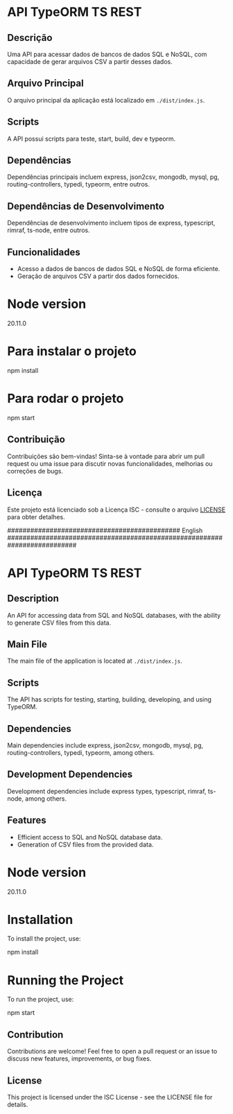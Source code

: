 
# API TypeORM TS REST

## Descrição

Uma API para acessar dados de bancos de dados SQL e NoSQL, com capacidade de gerar arquivos CSV a partir desses dados.

## Arquivo Principal

O arquivo principal da aplicação está localizado em `./dist/index.js`.

## Scripts

A API possui scripts para teste, start, build, dev e typeorm.

## Dependências

Dependências principais incluem express, json2csv, mongodb, mysql, pg, routing-controllers, typedi, typeorm, entre outros.

## Dependências de Desenvolvimento

Dependências de desenvolvimento incluem tipos de express, typescript, rimraf, ts-node, entre outros.

## Funcionalidades

- Acesso a dados de bancos de dados SQL e NoSQL de forma eficiente.
- Geração de arquivos CSV a partir dos dados fornecidos.

# Node version 

20.11.0

# Para instalar o projeto

npm install

# Para rodar o projeto

npm start


## Contribuição

Contribuições são bem-vindas! Sinta-se à vontade para abrir um pull request ou uma issue para discutir novas funcionalidades, melhorias ou correções de bugs.

## Licença

Este projeto está licenciado sob a Licença ISC - consulte o arquivo [LICENSE](LICENSE) para obter detalhes.

############################################# English ##########################################################################

# API TypeORM TS REST

## Description

An API for accessing data from SQL and NoSQL databases, with the ability to generate CSV files from this data.

## Main File

The main file of the application is located at `./dist/index.js`.

## Scripts

The API has scripts for testing, starting, building, developing, and using TypeORM.

## Dependencies

Main dependencies include express, json2csv, mongodb, mysql, pg, routing-controllers, typedi, typeorm, among others.

## Development Dependencies

Development dependencies include express types, typescript, rimraf, ts-node, among others.

## Features

- Efficient access to SQL and NoSQL database data.
- Generation of CSV files from the provided data.

# Node version 

20.11.0

# Installation

To install the project, use:

npm install

# Running the Project

To run the project, use:

npm start

## Contribution
Contributions are welcome! Feel free to open a pull request or an issue to discuss new features, improvements, or bug fixes.

## License
This project is licensed under the ISC License - see the LICENSE file for details.




